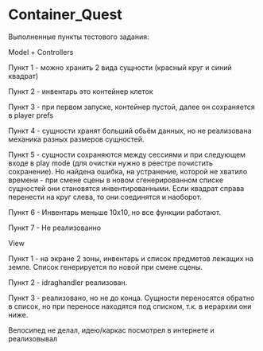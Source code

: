 # Container_Quest
Выполненные пункты тестового задания:

Model + Controllers

Пункт 1 - можно хранить 2 вида сущности (красный круг и синий квадрат)

Пункт 2 - инвентарь это контейнер клеток

Пункт 3 - при первом запуске, контейнер пустой, далее он сохраняется в player prefs

Пункт 4 - сущности хранят больший обьём данных, но не реализована механика разных размеров сущностей.

Пункт 5 - сущности сохраняются между сессиями и при следующем входе в play mode (для очистки нужно в реестре почистить сохранение). Но найдена ошибка, на устранение, которой не хватило времени - при смене сцены в новом сгенерированном списке сущностей они становятся инвентированными. Если квадрат справа перенести на круг слева, то они соединятся и наоборот.

Пункт 6 - Инвентарь меньше 10х10, но все функции работают.

Пункт 7 - Не реализованно

View

Пункт 1 - на экране 2 зоны, инвентарь и список предметов лежащих на земле. Список генерируется по новой при смене сцены.

Пункт 2 - idraghandler реализован.

Пункт 3 - реализовано, но не до конца. Сущности переносятся обратно в список, но при переносе находятся под списком, т.к. в иерархии они ниже.

Велосипед не делал, идею/каркас посмотрел в интернете и реализовывал

